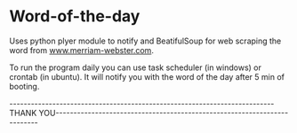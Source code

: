 # Word-of-the-day
Uses python plyer module to notify and BeatifulSoup for web scraping the word from www.merriam-webster.com.

To run the program daily you can use task scheduler (in windows) or crontab (in ubuntu).
It will notify you with the word of the day after 5 min of booting.


--------------------------------------------------------------------------THANK YOU-------------------------------------------------------------------------
